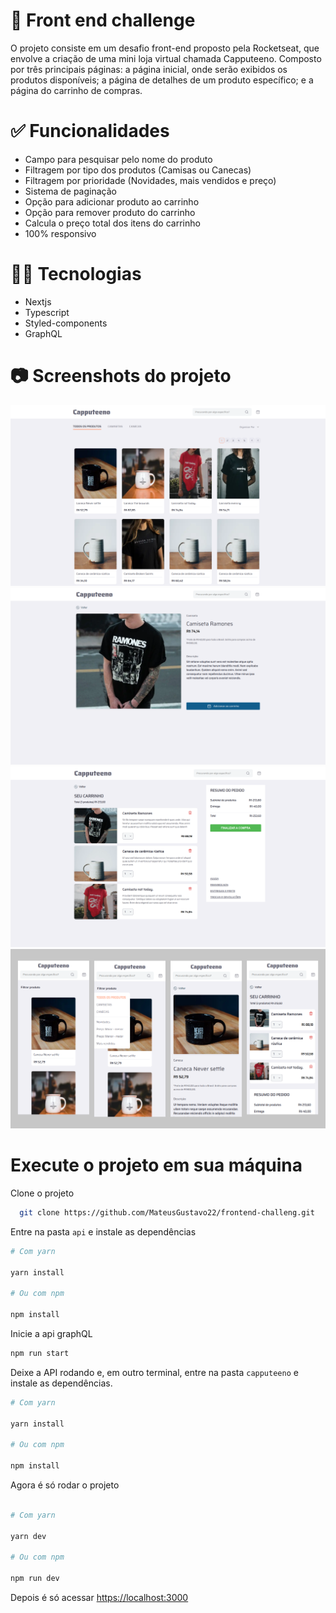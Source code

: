
# 🚀 Front end challenge

O projeto consiste em um desafio front-end proposto pela Rocketseat, que envolve a criação de uma mini loja virtual chamada Capputeeno. Composto por três principais páginas: a página inicial, onde serão exibidos os produtos disponíveis; a página de detalhes de um produto específico; e a página do carrinho de compras.
# ✅ Funcionalidades 

- Campo para pesquisar pelo nome do produto
- Filtragem por tipo dos produtos (Camisas ou Canecas)
- Filtragem por prioridade (Novidades, mais vendidos e preço)
- Sistema de paginação
- Opção para adicionar produto ao carrinho
- Opção para remover produto do carrinho
- Calcula o preço total dos itens do carrinho
- 100% responsivo

# 👨‍💻 Tecnologias 
- Nextjs
- Typescript
- Styled-components
- GraphQL

# 📷 Screenshots do projeto
  
![Protótipo](https://github.com/MateusGustavo22/frontend-challeng/blob/main/capputeeno/public/screenshots/Captura%20de%20tela%20de%202023-06-26%2014-54-41%201.png)
![Protótipo](https://github.com/MateusGustavo22/frontend-challeng/blob/main/capputeeno/public/screenshots/Captura%20de%20tela%20de%202023-06-26%2016-20-04.png)
![Protótipo](https://github.com/MateusGustavo22/frontend-challeng/blob/main/capputeeno/public/screenshots/Captura%20de%20tela%20de%202023-06-26%2014-55-30%201.png)
![Protótipo](https://github.com/MateusGustavo22/frontend-challeng/blob/main/capputeeno/public/screenshots/Frame%2098.png)

# Execute o projeto em sua máquina

Clone o projeto

```bash
  git clone https://github.com/MateusGustavo22/frontend-challeng.git
```

Entre na pasta `api` e instale as dependências
```bash
# Com yarn

yarn install

# Ou com npm

npm install
```
Inicie a api graphQL

```bash
npm run start
```

Deixe a API rodando e, em outro terminal, entre na pasta `capputeeno` e instale as dependências.


```bash
# Com yarn

yarn install

# Ou com npm

npm install
```

Agora é só rodar o projeto 
```bash

# Com yarn

yarn dev

# Ou com npm

npm run dev
```

Depois é só acessar  [https://localhost:3000](https://localhost:3000)
